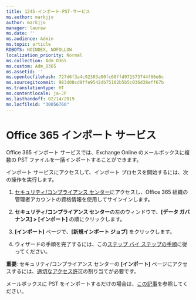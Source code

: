 ```yaml
---
title: 1245-インポート-PST-サービス
ms.author: markjjo
author: markjjo
manager: lauraw
ms.date: ''
ms.audience: Admin
ms.topic: article
ROBOTS: NOINDEX, NOFOLLOW
localization_priority: Normal
ms.collection: Adm_O365
ms.custom: Adm_O365
ms.assetid: ''
ms.openlocfilehash: 727d6f3a4c92303a00fc60ffd971573744f06e6c
ms.sourcegitcommit: 983d08cd9ffe9542db75102b5b5c036d38eff67b
ms.translationtype: HT
ms.contentlocale: ja-JP
ms.lasthandoff: 02/14/2019
ms.locfileid: "30056760"
---
```

# <a name="office-365-import-service"></a>Office 365 インポート サービス 

Office 365 インポート サービスでは、Exchange Online のメールボックスに複数の PST ファイルを一括インポートすることができます。 

インポート サービスにアクセスして、インポート プロセスを開始するには、次の操作を実行します。

1. [セキュリティ/コンプライアンス センター](https://protection.office.com)にアクセスし、Office 365 組織の管理者アカウントの資格情報を使用してサインインします。

2. **セキュリティ/コンプライアンス センター**の左のウィンドウで、**[データ ガバナンス] > [インポート]** の順にクリックします。

3. **[インポート]** ページで、**[新規インポート ジョブ]** をクリックします。 

4. ウィザードの手順を完了するには、この[ステップ バイ ステップの手順](https://docs.microsoft.com/office365/securitycompliance/use-network-upload-to-import-pst-files)に従ってください。

**重要**: セキュリティ/コンプライアンス センターの **[インポート]** ページにアクセスするには、[適切なアクセス許可](https://docs.microsoft.com/office365/securitycompliance/use-network-upload-to-import-pst-files#before-you-begin)の割り当てが必要です。 

メールボックスに PST をインポートするだけの場合は、[この記事](https://support.office.com/article/import-email-contacts-and-calendar-from-an-outlook-pst-file-431a8e9a-f99f-4d5f-ae48-ded54b3440ac)を参照してください。
